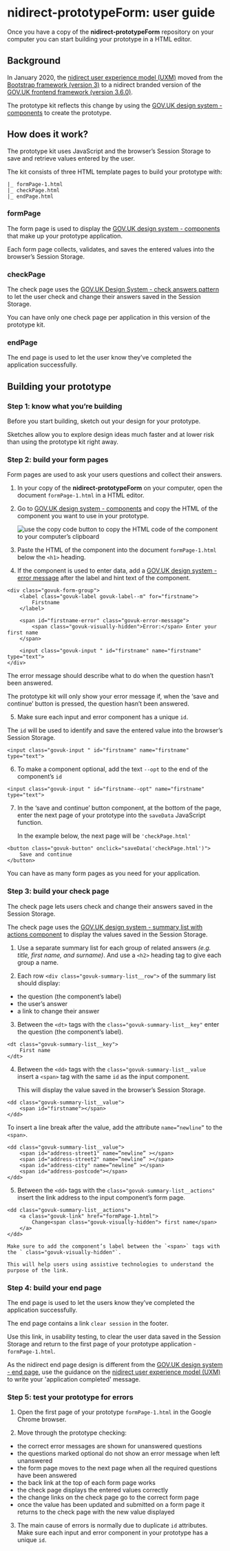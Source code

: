 # nidirect-prototypeForm: user guide

Once you have a copy of the **nidirect-prototypeForm** repository on your computer you can start building your prototype in a HTML editor.
## Background
In January 2020, the [nidirect user experience model (UXM)](http://uxm.nidirect.GOV.UK/index.html) moved from the [Bootstrap framework (version 3)](https://getbootstrap.com/docs/3.4/) to a nidirect branded version of the [GOV.UK frontend framework (version 3.6.0)]( https://github.com/alphagov/govuk-frontend).

The prototype kit reflects this change by using the [GOV.UK design system - components](https://design-system.service.GOV.UK/components/) to create the prototype.
## How does it work?
The prototype kit uses JavaScript and the browser’s Session Storage to save and retrieve values entered by the user.

The kit consists of three HTML template pages to build your prototype with:
```
|_ formPage-1.html
|_ checkPage.html
|_ endPage.html
```
### formPage
The form page is used to display the [GOV.UK design system - components](https://design-system.service.GOV.UK/components/) that make up your prototype application.

Each form page collects, validates, and saves the entered values into the browser’s Session Storage. 
### checkPage
The check page uses the [GOV.UK Design System - check answers pattern](https://design-system.service.GOV.UK/patterns/check-answers/) to let the user check and change their answers saved in the Session Storage. 

You can have only one check page per application in this version of the prototype kit.
### endPage
The end page is used to let the user know they’ve completed the application successfully.
 
## Building your prototype

### Step 1: know what you’re building
Before you start building, sketch out your design for your prototype.

Sketches allow you to explore design ideas much faster and at lower risk than using the prototype kit right away.

### Step 2: build your form pages
Form pages are used to ask your users questions and collect their answers.
1.	In your copy of the **nidirect-prototypeForm** on your computer, open the document `formPage-1.html` in a HTML editor.

2.	Go to [GOV.UK design system - components](https://design-system.service.GOV.UK/components/) and copy the HTML of the component you want to use in your prototype.

    ![use the copy code button to copy the HTML code of the component to your computer’s clipboard](https://www.davidcreative.co.uk/github/prototypeForm_images/protoForm-guide-copyCode.png)

3.	Paste the HTML of the component into the document `formPage-1.html` below the `<h1>` heading.

4.	If the component is used to enter data, add a [GOV.UK design system - error message]( https://design-system.service.GOV.UK/components/error-message/) after the label and hint text of the component.
```
<div class="govuk-form-group">
    <label class="govuk-label govuk-label--m" for="firstname">
        Firstname
    </label>

    <span id="firstname-error" class="govuk-error-message">
        <span class="govuk-visually-hidden">Error:</span> Enter your first name
    </span>

    <input class="govuk-input " id="firstname" name="firstname" type="text">
</div>
```
The error message should describe what to do when the question hasn’t been answered.

The prototype kit will only show your error message if, when the ‘save and continue’ button is pressed, the question hasn’t been answered.

5.	Make sure each input and error component has a unique `id`.

The `id` will be used to identify and save the entered value into the browser’s Session Storage.
```
<input class="govuk-input " id="firstname" name="firstname" type="text">
```
6.	To make a component optional, add the text `--opt` to the end of the component’s `id` 

```
<input class="govuk-input " id="firstname--opt" name="firstname" type="text">
```
7.	In the ‘save and continue’ button component, at the bottom of the page, enter the next page of your prototype into the `saveData` JavaScript function.

    In the example below, the next page will be `'checkPage.html'`
```
<button class="govuk-button" onclick="saveData('checkPage.html')">
    Save and continue
</button>
```
You can have as many form pages as you need for your application. 

### Step 3: build your check page
The check page lets users check and change their answers saved in the Session Storage. 

The check page uses the [GOV.UK design system - summary list with actions component]( https://design-system.service.GOV.UK/components/summary-list/#summary-list-with-actions) to display the values saved in the Session Storage.

1.	Use a separate summary list for each group of related answers *(e.g. title, first name, and surname)*. And use a `<h2>` heading tag to give each group a name. 

2.	Each row `<div class="govuk-summary-list__row">` of the summary list should display:
* the question (the component’s label)
* the user’s answer
* a link to change their answer

3.	Between the `<dt>` tags with the `class="govuk-summary-list__key"` enter the question (the component’s label).
```
<dt class="govuk-summary-list__key">
    First name
</dt>
```
4.	Between the `<dd>` tags with the `class="govuk-summary-list__value ` insert a `<span>` tag with the same `id` as the input component.

    This will display the value saved in the browser’s Session Storage.
```
<dd class="govuk-summary-list__value">
    <span id="firstname"></span>
</dd>
```
To insert a line break after the value, add the attribute `name=”newline”` to the `<span>`.
```
<dd class="govuk-summary-list__value">
    <span id="address-street1" name=”newline” ></span>
    <span id="address-street2" name=”newline” ></span>
    <span id="address-city" name=”newline” ></span>
    <span id="address-postcode"></span>
</dd>
```


5.	Between the `<dd>` tags with the `class="govuk-summary-list__actions"` insert the link address to the input component’s form page.
```
<dd class="govuk-summary-list__actions">
    <a class="govuk-link" href="formPage-1.html">
        Change<span class="govuk-visually-hidden"> first name</span>
    </a>
</dd>
```
    Make sure to add the component’s label between the `<span>` tags with the ` class="govuk-visually-hidden"`.

    This will help users using assistive technologies to understand the purpose of the link.

### Step 4: build your end page
The end page is used to let the users know they’ve completed the application successfully.

The end page contains a link `clear session` in the footer. 

Use this link, in usability testing, to clear the user data saved in the Session Storage and return to the first page of your prototype application - `formPage-1.html`.

As the nidirect end page design is different from the [GOV.UK design system - end page](https://design-system.service.GOV.UK/patterns/confirmation-pages/), use the guidance on the [nidirect user experience model (UXM)](http://uxm.nidirect.GOV.UK/writing-guide.html#transaction-end-pages) to write your 'application completed' message.



### Step 5: test your prototype for errors
1.	Open the first page of your prototype `formPage-1.html` in the Google Chrome browser.

2.	Move through the prototype checking:

* the correct error messages are shown for unanswered questions
* the questions marked optional do not show an error message when left unanswered
* the form page moves to the next page when all the required questions have been answered
* the back link at the top of each form page works
* the check page displays the entered values correctly
* the change links on the check page go to the correct form page
* once the value has been updated and submitted on a form page it returns to the check page with the new value displayed

3. The main cause of errors is normally due to duplicate `id` attributes.
    Make sure each input and error component in your prototype has a unique `id`.
